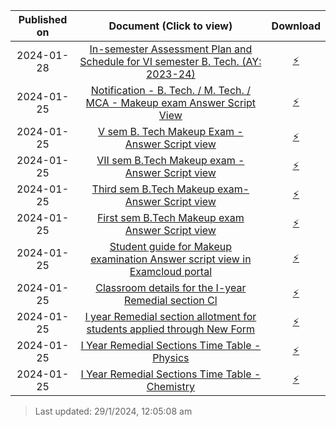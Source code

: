 | Published on |                                                                      Document (Click to view)                                                                       |                                                                Download                                                                |
| :----------: | :-----------------------------------------------------------------------------------------------------------------------------------------------------------------: | :------------------------------------------------------------------------------------------------------------------------------------: |
|  2024-01-28  | <a href="20240128_AttachmentIn-semester_Assessment_Plan_fo.pdf" target="_blank">In-semester Assessment Plan and Schedule for VI semester B. Tech. (AY: 2023-24)</a> | <a href="20240128_AttachmentIn-semester_Assessment_Plan_fo.pdf" download="20240128_AttachmentIn-semester_Assessment_Plan_fo.pdf">⚡</a> |
|  2024-01-25  |         <a href="20240125_Notification-Makeup_Exam_Answe.pdf" target="_blank">Notification - B. Tech. / M. Tech. / MCA - Makeup exam Answer Script View</a>         |           <a href="20240125_Notification-Makeup_Exam_Answe.pdf" download="20240125_Notification-Makeup_Exam_Answe.pdf">⚡</a>           |
|  2024-01-25  |                       <a href="20240125_V_Semester_Answer_Script_View.pdf" target="_blank">V sem B. Tech Makeup Exam - Answer Script view</a>                       |            <a href="20240125_V_Semester_Answer_Script_View.pdf" download="20240125_V_Semester_Answer_Script_View.pdf">⚡</a>            |
|  2024-01-25  |                     <a href="20240125_VII_sem_B.Tech_Makeup_exam-_An.pdf" target="_blank">VII sem  B.Tech Makeup exam - Answer Script view</a>                      |           <a href="20240125_VII_sem_B.Tech_Makeup_exam-_An.pdf" download="20240125_VII_sem_B.Tech_Makeup_exam-_An.pdf">⚡</a>           |
|  2024-01-25  |                     <a href="20240125_Third_sem_B.Tech_Makeup_exam-.pdf" target="_blank">Third sem  B.Tech Makeup exam- Answer Script view</a>                      |            <a href="20240125_Third_sem_B.Tech_Makeup_exam-.pdf" download="20240125_Third_sem_B.Tech_Makeup_exam-.pdf">⚡</a>            |
|  2024-01-25  |                      <a href="20240125_First_sem__B.Tech_Makeup_exam.pdf" target="_blank">First sem  B.Tech Makeup exam Answer Script view</a>                      |            <a href="20240125_First_sem__B.Tech_Makeup_exam.pdf" download="20240125_First_sem__B.Tech_Makeup_exam.pdf">⚡</a>            |
|  2024-01-25  |        <a href="20240125_Student_guide_for_Makeup_exami.pdf" target="_blank">Student guide for Makeup examination Answer script view in Examcloud portal</a>        |           <a href="20240125_Student_guide_for_Makeup_exami.pdf" download="20240125_Student_guide_for_Makeup_exami.pdf">⚡</a>           |
|  2024-01-25  |                          <a href="20240125_Remedial_Section.png" target="_blank">Classroom details for the I-year Remedial section Cl</a>                           |                         <a href="20240125_Remedial_Section.png" download="20240125_Remedial_Section.png">⚡</a>                         |
|  2024-01-25  |           <a href="20240125_Studentwise_List1_21-01-2024.pdf" target="_blank">I year Remedial section allotment for students applied through New Form</a>           |             <a href="20240125_Studentwise_List1_21-01-2024.pdf" download="20240125_Studentwise_List1_21-01-2024.pdf">⚡</a>             |
|  2024-01-25  |                          <a href="20240125_Remedial_Timetable-8-14.pdf" target="_blank">I Year Remedial Sections Time Table - Physics</a>                           |                  <a href="20240125_Remedial_Timetable-8-14.pdf" download="20240125_Remedial_Timetable-8-14.pdf">⚡</a>                  |
|  2024-01-25  |                          <a href="20240125_Remedial_Timetable-1-7.pdf" target="_blank">I Year Remedial Sections Time Table - Chemistry</a>                          |                   <a href="20240125_Remedial_Timetable-1-7.pdf" download="20240125_Remedial_Timetable-1-7.pdf">⚡</a>                   |


> Last updated: 29/1/2024, 12:05:08 am
